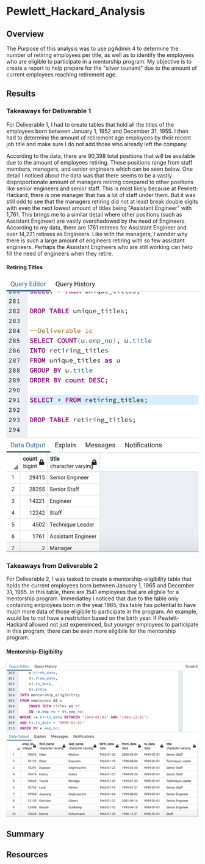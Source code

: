 # Pewlett_Hackard_Analysis

## Overview
The Purpose of this analysis was to use pgAdmin 4 to determine the number of retiring employees per title, as well as to identify the employees who are eligible to participate in a mentorship program. My objective is to create a report to help prepare for the "silver tsunami" due to the amount of current employees reaching retirement age. 

## Results
### Takeaways for Deliverable 1
For Deliverable 1, I had to create tables that hold all the titles of the employees born between January 1, 1952 and December 31, 1955. I then had to determine the amount of retirement age employees by their recent job title and make sure I do not add those who already left the company. 

According to the data, there are 90,398 total positions that will be available due to the amount of employees retiring. These positions range from staff members, managers, and senior engineers which can be seen below. One detail I noticed about the data was that there seems to be a vastly disproportionate amount of managers retiring compared to other positions like senior engineers and senior staff. This is most likely because at Pewlett-Hackard, there is one manager that has a lot of staff under them. But it was still odd to see that the managers retiring did not at least break double digits with even the next lowest amount of titles being "Assistant Engineer" with 1,761. 
This brings me to a similar detail where other positions (such as Assistant Engineer) are vastly overshadowed by the need of Engineers. According to my data, there are 1761 retirees for Assistant Engineer and over 14,221 retirees as Engineers. Like with the managers, I wonder why there is such a large amount of engineers retiring with so few assistant engineers. Perhaps the Assistant Engineers who are still working can help fill the need of engineers when they retire.

#### Retiring Titles 
![Retiring_Titles](./Pewlett-Hackard-Analysis/Pewlett-Hackard-Analysis-Folder/retiring_titles.png)

### Takeaways from Deliverable 2
For Deliverable 2, I was tasked to create a mentorship-eligibility table that holds the current employees born between January 1, 1965 and December 31, 1965. In this table, there are 1541 employees that are eligbile for a mentorship program. Immediatley I noticed that due to the table only containing employees born in the year 1965, this table has potential to have much more data of those eligibile to participate in the program. An example, would be to not have a restriction based on the birth year. If Pewlett-Hackard allowed not just expereinced, but younger employees to participate in this program, there can be even more eligibile for the mentorship program.

#### Mentorship-Eligibility 
![Mentorship-Eligibility](./Pewlett-Hackard-Analysis/Pewlett-Hackard-Analysis-Folder/mentorship_eligibility.png)

## Summary


## Resources
